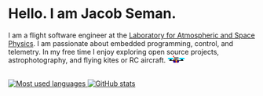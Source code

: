 # Hello. I am Jacob Seman.

I am a flight software engineer at the [Laboratory for Atmospheric and Space Physics](https://github.com/lasp). I am passionate about embedded programming, control, and telemetry. In my free time I enjoy exploring open source projects, astrophotography, and flying kites or RC aircraft.  <img src="https://github.com/Jbsco/Jbsco/blob/main/img/player.png?raw=true"><br /><br />
<p>
  <a href="https://github-readme-stats-jbsco.vercel.app/api/top-langs?username=jbsco&show_icons=true&theme=one_dark_pro&locale=en&layout=compact&include_all_commits=true&hide=G-Code,nESC,AGS+Script,prolog,html,javascript&exclude_repo=wv-dev&count_private=true">
    <img src="https://github-readme-stats-jbsco.vercel.app/api/top-langs?username=jbsco&show_icons=true&theme=one_dark_pro&locale=en&layout=compact&langs_count=5&include_all_commits=true&hide=G-Code,nESC,AGS+Script,prolog,html,javascript&exclude_repo=wv-dev,reflow-oven&count_private=true" alt="Most used languages" />
  <a href="https://github-readme-stats-jbsco.vercel.app/api?username=jbsco&hide=stars,contribs&show_icons=true&show=prs_merged&include_all_commits=true&theme=one_dark_pro&locale=en">
    <img src="https://github-readme-stats-jbsco.vercel.app/api?username=jbsco&hide=stars,contribs&show_icons=true&show=prs_merged&rank_icon=percentile&include_all_commits=true&theme=one_dark_pro&locale=en&count_private=true" alt="GitHub stats" />
  </a>
</p>

<!--
**Jbsco/Jbsco** is a ✨ _special_ ✨ repository because its `README.md` (this file) appears on your GitHub profile.
-->

